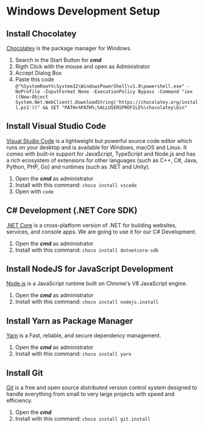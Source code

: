 # Windows Development Setup

## Install Chocolatey

[Chocolatey](https://chocolatey.org/) is the package manager for Windows.

1. Search in the Start Button for ***cmd***
2. Rigth Click with the mouse and open as Administrator
3. Accept Dialog Box
4. Paste this code `@"%SystemRoot%\System32\WindowsPowerShell\v1.0\powershell.exe" -NoProfile -InputFormat None -ExecutionPolicy Bypass -Command "iex ((New-Object System.Net.WebClient).DownloadString('https://chocolatey.org/install.ps1'))" && SET "PATH=%PATH%;%ALLUSERSPROFILE%\chocolatey\bin"`

## Install Visual Studio Code

[Visual Studio Code](https://code.visualstudio.com/)  is a lightweight but powerful source code editor which runs on your desktop and is available for Windows, macOS and Linux. It comes with built-in support for JavaScript, TypeScript and Node.js and has a rich ecosystem of extensions for other languages (such as C++, C#, Java, Python, PHP, Go) and runtimes (such as .NET and Unity).

1. Open the ***cmd*** as administrator
2. Install with this command: `choco install vscode`
3. Open with `code`

## C# Development (.NET Core SDK)

[.NET Core](https://dotnet.microsoft.com) is a cross-platform version of .NET for building websites, services, and console apps. We are going to use it for our C# Development.

1. Open the ***cmd*** as administrator
2. Install with this command: `choco install dotnetcore-sdk`

## Install NodeJS for JavaScript Development

[Node.js](https://nodejs.org/en/) is a JavaScript runtime built on Chrome's V8 JavaScript engine.

1. Open the ***cmd*** as administrator
2. Install with this command: `choco install nodejs.install`

## Install Yarn as Package Manager

[Yarn](https://yarnpkg.com/lang/en/) is a  Fast, reliable, and secure dependency management.

1. Open the ***cmd*** as administrator
2. Install with this command: `choco install yarn`

## Install Git

[Git](https://git-scm.com/) is a free and open source distributed version control system designed to handle everything from small to very large projects with speed and efficiency. 

1. Open the ***cmd***
2. Install with this command: `choco install git.install`